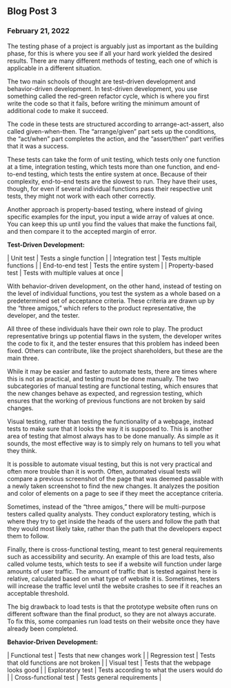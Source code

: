 ## Blog Post 3

### February 21, 2022

The testing phase of a project is arguably just as important as the building phase, for this is where you see if all your hard work yielded the desired results.  There are many different methods of testing, each one of which is applicable in a different situation.

The two main schools of thought are test-driven development and behavior-driven development.  In test-driven development, you use something called the red-green refactor cycle, which is where you first write the code so that it fails, before writing the minimum amount of additional code to make it succeed.

The code in these tests are structured according to arrange-act-assert, also called given-when-then.  The “arrange/given” part sets up the conditions, the “act/when” part completes the action, and the “assert/then” part verifies that it was a success.

These tests can take the form of unit testing, which tests only one function at a time, integration testing, which tests more than one function, and end-to-end testing, which tests the entire system at once.  Because of their complexity, end-to-end tests are the slowest to run.  They have their uses, though, for even if several individual functions pass their respective unit tests, they might not work with each other correctly.

Another approach is property-based testing, where instead of giving specific examples for the input, you input a wide array of values at once.  You can keep this up until you find the values that make the functions fail, and then compare it to the accepted margin of error.

**Test-Driven Development:**

| Unit test | Tests a single function |
| Integration test | Tests multiple functions |
| End-to-end test | Tests the entire system |
| Property-based test | Tests with multiple values at once |

With behavior-driven development, on the other hand, instead of testing on the level of individual functions, you test the system as a whole based on a predetermined set of acceptance criteria.  These criteria are drawn up by the “three amigos,” which refers to the product representative, the developer, and the tester.

All three of these individuals have their own role to play.  The product representative brings up potential flaws in the system, the developer writes the code to fix it, and the tester ensures that this problem has indeed been fixed.  Others can contribute, like the project shareholders, but these are the main three.

While it may be easier and faster to automate tests, there are times where this is not as practical, and testing must be done manually.  The two subcategories of manual testing are functional testing, which ensures that the new changes behave as expected, and regression testing, which ensures that the working of previous functions are not broken by said changes.

Visual testing, rather than testing the functionality of a webpage, instead tests to make sure that it looks the way it is supposed to.  This is another area of testing that almost always has to be done manually.  As simple as it sounds, the most effective way is to simply rely on humans to tell you what they think.

It is possible to automate visual testing, but this is not very practical and often more trouble than it is worth.  Often, automated visual tests will compare a previous screenshot of the page that was deemed passable with a newly taken screenshot to find the new changes.  It analyzes the position and color of elements on a page to see if they meet the acceptance criteria.

Sometimes, instead of the “three amigos,” there will be multi-purpose testers called quality analysts.  They conduct exploratory testing, which is where they try to get inside the heads of the users and follow the path that they would most likely take, rather than the path that the developers expect them to follow.

Finally, there is cross-functional testing, meant to test general requirements such as accessibility and security.  An example of this are load tests, also called volume tests, which tests to see if a website will function under large amounts of user traffic.  The amount of traffic that is tested against here is relative, calculated based on what type of website it is.  Sometimes, testers will increase the traffic level until the website crashes to see if it reaches an acceptable threshold.

The big drawback to load tests is that the prototype website often runs on different software than the final product, so they are not always accurate.  To fix this, some companies run load tests on their website once they have already been completed.

**Behavior-Driven Development:**

| Functional test | Tests that new changes work |
| Regression test | Tests that old functions are not broken |
| Visual test | Tests that the webpage looks good |
| Exploratory test | Tests according to what the users would do |
| Cross-functional test | Tests general requirements |
